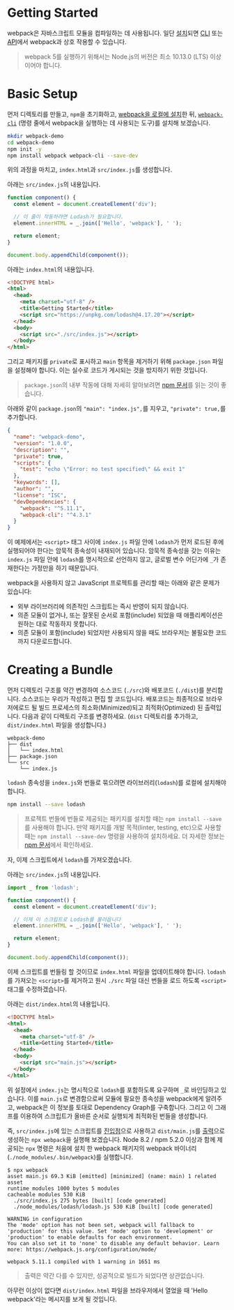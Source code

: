 # Getting Started

webpack은 자바스크립트 모듈을 컴파일하는 데 사용됩니다. 일단 [설치](https://github.com/LeeKyuHyuk/webpack-korean-translation/blob/master/guides/installation.md)되면 [CLI](https://github.com/LeeKyuHyuk/webpack-korean-translation/blob/master/api/cli.md) 또는 [API](https://github.com/LeeKyuHyuk/webpack-korean-translation/blob/master/api/node.md)에서 webpack과 상호 작용할 수 있습니다.

> webpack 5를 실행하기 위해서는 Node.js의 버전은 최소 10.13.0 (LTS) 이상이어야 합니다.

# Basic Setup

먼저 디렉토리를 만들고, `npm`을 초기화하고, [webpack을 로컬에 설치](https://github.com/LeeKyuHyuk/webpack-korean-translation/blob/master/guides/installation.md#local-installation)한 뒤, [`webpack-cli`](https://github.com/webpack/webpack-cli) (명령 줄에서 webpack을 실행하는 데 사용되는 도구)를 설치해 보겠습니다.

```sh
mkdir webpack-demo
cd webpack-demo
npm init -y
npm install webpack webpack-cli --save-dev
```

위의 과정을 마치고, `index.html`과 `src/index.js`를 생성합니다.

아래는 `src/index.js`의 내용입니다.

```javascript
function component() {
  const element = document.createElement('div');

  // 이 줄이 작동하려면 Lodash가 필요합니다.
  element.innerHTML = _.join(['Hello', 'webpack'], ' ');

  return element;
}

document.body.appendChild(component());
```

아래는 `index.html`의 내용입니다.

```html
<!DOCTYPE html>
<html>
  <head>
    <meta charset="utf-8" />
    <title>Getting Started</title>
    <script src="https://unpkg.com/lodash@4.17.20"></script>
  </head>
  <body>
    <script src="./src/index.js"></script>
  </body>
</html>
```

그리고 패키지를 `private`로 표시하고 `main` 항목을 제거하기 위해 `package.json` 파일을 설정해야 합니다. 이는 실수로 코드가 게시되는 것을 방지하기 위한 것입니다.

> `package.json`의 내부 작동에 대해 자세히 알아보려면 [npm 문서](https://docs.npmjs.com/files/package.json)를 읽는 것이 좋습니다.

아래와 같이 `package.json`의 `"main": "index.js",`를 지우고, `"private": true,`를 추가합니다.

```json
{
  "name": "webpack-demo",
  "version": "1.0.0",
  "description": "",
  "private": true,
  "scripts": {
    "test": "echo \"Error: no test specified\" && exit 1"
  },
  "keywords": [],
  "author": "",
  "license": "ISC",
  "devDependencies": {
    "webpack": "^5.11.1",
    "webpack-cli": "^4.3.1"
  }
}
```

이 예제에서는 `<script>` 태그 사이에 `index.js` 파일 안에 `lodash`가 먼저 로드된 후에 실행되어야 한다는 암묵적 종속성이 내재되어 있습니다. 암묵적 종속성을 갖는 이유는 `index.js` 파일 안에 `lodash`를 명시적으로 선언하지 않고, 글로벌 변수 어딘가에 `_`가 존재한다는 가정만을 하기 때문입니다.

webpack을 사용하지 않고 JavaScript 프로젝트를 관리할 때는 아래와 같은 문제가 있습니다:
- 외부 라이브러리에 의존적인 스크립트는 즉시 반영이 되지 않습니다.
- 의존 모듈이 없거나, 또는 잘못된 순서로 포함(include) 되었을 때 애플리케이션은 원하는 대로 작동하지 못합니다.
- 의존 모듈이 포함(include) 되었지만 사용되지 않을 때도 브라우저는 불필요한 코드까지 다운로드합니다.

# Creating a Bundle

먼저 디렉토리 구조를 약간 변경하여 소스코드 (`./src`)와 배포코드 (`./dist`)를 분리합니다. 소스코드는 우리가 작성하고 편집 할 코드입니다. 배포코드는 최종적으로 브라우저에로드 될 빌드 프로세스의 최소화(Minimized)되고 최적화(Optimized) 된 출력입니다. 다음과 같이 디렉토리 구조를 변경하세요. (`dist` 디렉토리를 추가하고, `dist/index.html` 파일을 생성합니다.)

```
webpack-demo
├── dist
│   └── index.html
├── package.json
└── src
    └── index.js
```

`lodash` 종속성을 `index.js`와 번들로 묶으려면 라이브러리(`lodash`)를 로컬에 설치해야합니다.

```sh
npm install --save lodash
```

> 프로젝트 번들에 번들로 제공되는 패키지를 설치할 때는 `npm install --save`를 사용해야 합니다. 만약 패키지를 개발 목적(linter, testing, etc)으로 사용할 때는 `npm install --save-dev` 명령을 사용하여 설치하세요. 더 자세한 정보는 [npm 문서](https://docs.npmjs.com/cli/install)에서 확인하세요.

자, 이제 스크립트에서 `lodash`를 가져오겠습니다.

아래는 `src/index.js`의 내용입니다.

```javascript
import _ from 'lodash';

function component() {
  const element = document.createElement('div');

  // 이제 이 스크립트로 Lodash를 불러옵니다
  element.innerHTML = _.join(['Hello', 'webpack'], ' ');

  return element;
}

document.body.appendChild(component());
```

이제 스크립트를 번들링 할 것이므로 `index.html` 파일을 업데이트해야 합니다. `lodash`를 가져오는 `<script>`를 제거하고 원시 `./src` 파일 대신 번들을 로드 하도록 `<script>` 태그를 수정하겠습니다.

아래는 `dist/index.html`의 내용입니다.

```html
<!DOCTYPE html>
<html>
  <head>
    <meta charset="utf-8" />
    <title>Getting Started</title>
  </head>
  <body>
    <script src="main.js"></script>
  </body>
</html>
```

위 설정에서 `index.js`는 명시적으로 `lodash`를 포함하도록 요구하며 `_`로 바인딩하고 있습니다. 이를 `main.js`로 변경함으로써 모듈에 필요한 종속성을 webpack에게 알려주고, webpack은 이 정보를 토대로 Dependency Graph를 구축합니다. 그리고 이 그래프를 이용하여 스크립트가 올바른 순서로 실행되게 최적화된 번들을 생성합니다.

즉, `src/index.js`에 있는 스크립트를 [진입점](https://github.com/LeeKyuHyuk/webpack-korean-translation/blob/master/concepts/entry-points.md)으로 사용하고 `dist/main.js`를 [출력](https://github.com/LeeKyuHyuk/webpack-korean-translation/blob/master/concepts/output.md)으로 생성하는 `npx webpack`을 실행해 보겠습니다. Node 8.2 / npm 5.2.0 이상과 함께 제공되는 `npx` 명령은 처음에 설치 한 webpack 패키지의 webpack 바이너리 (`./node_modules/.bin/webpack`)를 실행합니다.

```
$ npx webpack
asset main.js 69.3 KiB [emitted] [minimized] (name: main) 1 related asset
runtime modules 1000 bytes 5 modules
cacheable modules 530 KiB
  ./src/index.js 275 bytes [built] [code generated]
  ./node_modules/lodash/lodash.js 530 KiB [built] [code generated]

WARNING in configuration
The 'mode' option has not been set, webpack will fallback to 'production' for this value. Set 'mode' option to 'development' or 'production' to enable defaults for each environment.
You can also set it to 'none' to disable any default behavior. Learn more: https://webpack.js.org/configuration/mode/

webpack 5.11.1 compiled with 1 warning in 1651 ms
```

> 출력은 약간 다를 수 있지만, 성공적으로 빌드가 되었다면 상관없습니다.

아무런 이상이 없다면 `dist/index.html` 파일을 브라우저에서 열었을 때 'Hello webpack'라는 메시지를 보게 될 것입니다.
